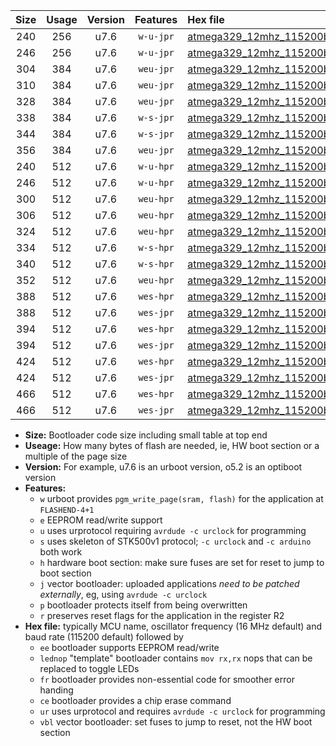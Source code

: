 |Size|Usage|Version|Features|Hex file|
|:-:|:-:|:-:|:-:|:--|
|240|256|u7.6|`w-u-jpr`|[atmega329_12mhz_115200bps_ur_vbl.hex](https://raw.githubusercontent.com/stefanrueger/urboot/main/atmega329_12mhz_115200bps_ur_vbl.hex)|
|246|256|u7.6|`w-u-jpr`|[atmega329_12mhz_115200bps_lednop_ur_vbl.hex](https://raw.githubusercontent.com/stefanrueger/urboot/main/atmega329_12mhz_115200bps_lednop_ur_vbl.hex)|
|304|384|u7.6|`weu-jpr`|[atmega329_12mhz_115200bps_ee_ur_vbl.hex](https://raw.githubusercontent.com/stefanrueger/urboot/main/atmega329_12mhz_115200bps_ee_ur_vbl.hex)|
|310|384|u7.6|`weu-jpr`|[atmega329_12mhz_115200bps_ee_lednop_ur_vbl.hex](https://raw.githubusercontent.com/stefanrueger/urboot/main/atmega329_12mhz_115200bps_ee_lednop_ur_vbl.hex)|
|328|384|u7.6|`weu-jpr`|[atmega329_12mhz_115200bps_ee_lednop_fr_ur_vbl.hex](https://raw.githubusercontent.com/stefanrueger/urboot/main/atmega329_12mhz_115200bps_ee_lednop_fr_ur_vbl.hex)|
|338|384|u7.6|`w-s-jpr`|[atmega329_12mhz_115200bps_vbl.hex](https://raw.githubusercontent.com/stefanrueger/urboot/main/atmega329_12mhz_115200bps_vbl.hex)|
|344|384|u7.6|`w-s-jpr`|[atmega329_12mhz_115200bps_lednop_vbl.hex](https://raw.githubusercontent.com/stefanrueger/urboot/main/atmega329_12mhz_115200bps_lednop_vbl.hex)|
|356|384|u7.6|`weu-jpr`|[atmega329_12mhz_115200bps_ee_lednop_fr_ce_ur_vbl.hex](https://raw.githubusercontent.com/stefanrueger/urboot/main/atmega329_12mhz_115200bps_ee_lednop_fr_ce_ur_vbl.hex)|
|240|512|u7.6|`w-u-hpr`|[atmega329_12mhz_115200bps_ur.hex](https://raw.githubusercontent.com/stefanrueger/urboot/main/atmega329_12mhz_115200bps_ur.hex)|
|246|512|u7.6|`w-u-hpr`|[atmega329_12mhz_115200bps_lednop_ur.hex](https://raw.githubusercontent.com/stefanrueger/urboot/main/atmega329_12mhz_115200bps_lednop_ur.hex)|
|300|512|u7.6|`weu-hpr`|[atmega329_12mhz_115200bps_ee_ur.hex](https://raw.githubusercontent.com/stefanrueger/urboot/main/atmega329_12mhz_115200bps_ee_ur.hex)|
|306|512|u7.6|`weu-hpr`|[atmega329_12mhz_115200bps_ee_lednop_ur.hex](https://raw.githubusercontent.com/stefanrueger/urboot/main/atmega329_12mhz_115200bps_ee_lednop_ur.hex)|
|324|512|u7.6|`weu-hpr`|[atmega329_12mhz_115200bps_ee_lednop_fr_ur.hex](https://raw.githubusercontent.com/stefanrueger/urboot/main/atmega329_12mhz_115200bps_ee_lednop_fr_ur.hex)|
|334|512|u7.6|`w-s-hpr`|[atmega329_12mhz_115200bps.hex](https://raw.githubusercontent.com/stefanrueger/urboot/main/atmega329_12mhz_115200bps.hex)|
|340|512|u7.6|`w-s-hpr`|[atmega329_12mhz_115200bps_lednop.hex](https://raw.githubusercontent.com/stefanrueger/urboot/main/atmega329_12mhz_115200bps_lednop.hex)|
|352|512|u7.6|`weu-hpr`|[atmega329_12mhz_115200bps_ee_lednop_fr_ce_ur.hex](https://raw.githubusercontent.com/stefanrueger/urboot/main/atmega329_12mhz_115200bps_ee_lednop_fr_ce_ur.hex)|
|388|512|u7.6|`wes-hpr`|[atmega329_12mhz_115200bps_ee.hex](https://raw.githubusercontent.com/stefanrueger/urboot/main/atmega329_12mhz_115200bps_ee.hex)|
|388|512|u7.6|`wes-jpr`|[atmega329_12mhz_115200bps_ee_vbl.hex](https://raw.githubusercontent.com/stefanrueger/urboot/main/atmega329_12mhz_115200bps_ee_vbl.hex)|
|394|512|u7.6|`wes-hpr`|[atmega329_12mhz_115200bps_ee_lednop.hex](https://raw.githubusercontent.com/stefanrueger/urboot/main/atmega329_12mhz_115200bps_ee_lednop.hex)|
|394|512|u7.6|`wes-jpr`|[atmega329_12mhz_115200bps_ee_lednop_vbl.hex](https://raw.githubusercontent.com/stefanrueger/urboot/main/atmega329_12mhz_115200bps_ee_lednop_vbl.hex)|
|424|512|u7.6|`wes-hpr`|[atmega329_12mhz_115200bps_ee_lednop_fr.hex](https://raw.githubusercontent.com/stefanrueger/urboot/main/atmega329_12mhz_115200bps_ee_lednop_fr.hex)|
|424|512|u7.6|`wes-jpr`|[atmega329_12mhz_115200bps_ee_lednop_fr_vbl.hex](https://raw.githubusercontent.com/stefanrueger/urboot/main/atmega329_12mhz_115200bps_ee_lednop_fr_vbl.hex)|
|466|512|u7.6|`wes-hpr`|[atmega329_12mhz_115200bps_ee_lednop_fr_ce.hex](https://raw.githubusercontent.com/stefanrueger/urboot/main/atmega329_12mhz_115200bps_ee_lednop_fr_ce.hex)|
|466|512|u7.6|`wes-jpr`|[atmega329_12mhz_115200bps_ee_lednop_fr_ce_vbl.hex](https://raw.githubusercontent.com/stefanrueger/urboot/main/atmega329_12mhz_115200bps_ee_lednop_fr_ce_vbl.hex)|

- **Size:** Bootloader code size including small table at top end
- **Useage:** How many bytes of flash are needed, ie, HW boot section or a multiple of the page size
- **Version:** For example, u7.6 is an urboot version, o5.2 is an optiboot version
- **Features:**
  + `w` urboot provides `pgm_write_page(sram, flash)` for the application at `FLASHEND-4+1`
  + `e` EEPROM read/write support
  + `u` uses urprotocol requiring `avrdude -c urclock` for programming
  + `s` uses skeleton of STK500v1 protocol; `-c urclock` and `-c arduino` both work
  + `h` hardware boot section: make sure fuses are set for reset to jump to boot section
  + `j` vector bootloader: uploaded applications *need to be patched externally*, eg, using `avrdude -c urclock`
  + `p` bootloader protects itself from being overwritten
  + `r` preserves reset flags for the application in the register R2
- **Hex file:** typically MCU name, oscillator frequency (16 MHz default) and baud rate (115200 default) followed by
  + `ee` bootloader supports EEPROM read/write
  + `lednop` "template" bootloader contains `mov rx,rx` nops that can be replaced to toggle LEDs
  + `fr` bootloader provides non-essential code for smoother error handing
  + `ce` bootloader provides a chip erase command
  + `ur` uses urprotocol and requires `avrdude -c urclock` for programming
  + `vbl` vector bootloader: set fuses to jump to reset, not the HW boot section
